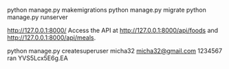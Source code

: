 python manage.py makemigrations
python manage.py migrate
python manage.py runserver

http://127.0.0.1:8000/
Access the API at http://127.0.0.1:8000/api/foods and http://127.0.0.1:8000/api/meals.

python manage.py createsuperuser
micha32
micha32@gmail.com
1234567
ran
YVS5Lcx5E6g.EA
